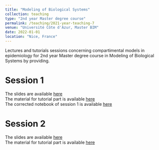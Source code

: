 ```yaml
---
title: "Modeling of Biological Systems"
collection: teaching
type: "2nd year Master degree course"
permalink: /teaching/2021-year-teaching-7
venue: "Université Côte d'Azur, Master BIM"
date: 2022-01-01
location: "Nice, France"
---
```


Lectures and tutorials sessions concerning compartimental models in epidemiology for 2nd year Master degree course in Modeling of Biological Systems by providing.

Session 1
======
The slides are available [here](http://ibalelli.github.io/files/course_material/comp_models/Slides_cours_comp_model1.pdf) <br/>
The material for tutorial part is available [here](http://ibalelli.github.io/files/course_material/comp_models/TD1.zip) <br/>
The corrected notebook of session 1 is available [here](http://ibalelli.github.io/files/course_material/comp_models/TD1/TD1_M2_modeling_epidemio.ipynb)

Session 2
======
<!---
To come...
-->
The slides are available [here](http://ibalelli.github.io/files/course_material/comp_models/Slides_cours_comp_model2.pdf) <br/>
The material for tutorial part is available [here](http://ibalelli.github.io/files/course_material/comp_models/TD2.zip)


